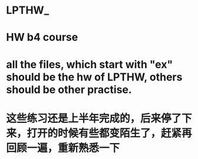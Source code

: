 # LPTHW_
# HW b4 course  
# all the files, which start with "ex" should be the hw of LPTHW, others should be other practise. 
# 这些练习还是上半年完成的，后来停了下来，打开的时候有些都变陌生了，赶紧再回顾一遍，重新熟悉一下
